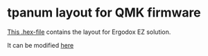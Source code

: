 # tpanum layout for QMK firmware
[This .hex-file](ergodox_ez_firmware_qbbjoz_tpanum_colemak.hex) contains the layout for Ergodox EZ solution.

It can be modified [here](http://configure.ergodox-ez.com/keyboard_layouts/qbbjoz/edit)
